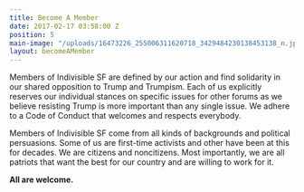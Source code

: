 ```yaml
---
title: Become A Member
date: 2017-02-17 03:58:00 Z
position: 5
main-image: "/uploads/16473226_255006311620718_3429484230138453138_n.jpg"
layout: becomeAMember
---
```


Members of Indivisible SF are defined by our action and find solidarity in our shared opposition to Trump and Trumpism. Each of us explicitly reserves our individual stances on specific issues for other forums as we believe resisting Trump is more important than any single issue. We adhere to a Code of Conduct that welcomes and respects everybody. 

Members of Indivisible SF come from all kinds of backgrounds and political persuasions. Some of us are first-time activists and other have been at this for decades. We are citizens and noncitizens. Most importantly, we are all patriots that want the best for our country and are willing to work for it.

**All are welcome.**
